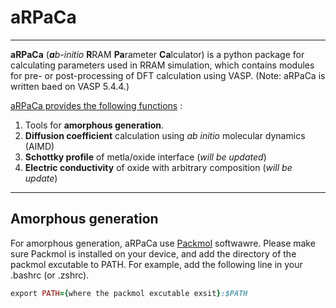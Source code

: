 # aRPaCa
---
**aRPaCa** (***a****b-initio* **R**RAM **Pa**rameter **Ca**lculator) is a python package for calculating parameters used in RRAM simulation, which contains modules for pre- or post-processing of DFT calculation using VASP. (Note: aRPaCa is written baed on VASP 5.4.4.)

<ins>aRPaCa provides the following functions</ins> : 

1. Tools for **amorphous generation**.
2. **Diffusion coefficient** calculation using *ab initio* molecular dynamics (AIMD)
3. **Schottky profile** of metla/oxide interface (*will be updated*)
4. **Electric conductivity** of oxide with arbitrary composition (*will be update*)

---
## Amorphous generation
For amorphous generation, aRPaCa use [Packmol](https://m3g.github.io/packmol/download.shtml) softwawre.
Please make sure Packmol is installed on your device, and add the directory of the packmol excutable to PATH.
For example, add the following line in your .bashrc (or .zshrc).

```ruby
export PATH={where the packmol excutable exsit}:$PATH
```
